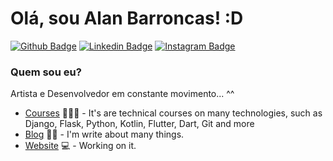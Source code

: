 # Olá, sou Alan Barroncas! :D

[![Github Badge](https://img.shields.io/badge/-Github-000?style=flat-square&logo=Github&logoColor=white&link=https://github.com/Hunterland)](https://github.com/Hunterland)
[![Linkedin Badge](https://img.shields.io/badge/-LinkedIn-blue?style=flat-square&logo=Linkedin&logoColor=white&link=https://www.linkedin.com/in/alan-barroncas/)](https://www.linkedin.com/in/alan-barroncas/)
[![Instagram Badge](https://img.shields.io/badge/-Instagram-red?style=flat-square&logo=Instagram&logoColor=white&link=https://www.instagram.com/hunter_prmts/)](https://www.instagram.com/hunter_prmts/)

### Quem sou eu?
Artista e Desenvolvedor em constante movimento... ^^

- [Courses](https://www.treinaweb.com.br/cursos-online?q=fagner+pinheiro) 👨🏼‍🏫 - It's are technical courses on many technologies, such as Django, Flask, Python, Kotlin, Flutter, Dart, Git and more
- [Blog](https://www.treinaweb.com.br/blog/author/fagner-pinheiro/) ✍🏼 - I'm write about many things.
- [Website](https://fagnerpsantos.dev/) 💻 - Working on it.
